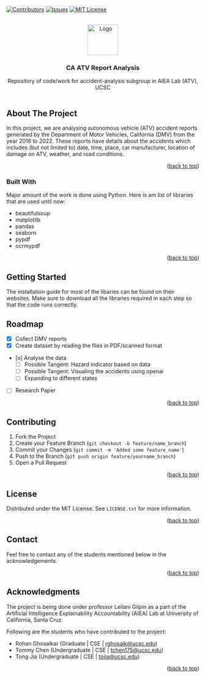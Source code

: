 <a name="readme-top"></a>


<!-- PROJECT SHIELDS -->
<!--
*** I'm using markdown "reference style" links for readability.
*** Reference links are enclosed in brackets [ ] instead of parentheses ( ).
*** See the bottom of this document for the declaration of the reference variables
*** for contributors-url, forks-url, etc. This is an optional, concise syntax you may use.
*** https://www.markdownguide.org/basic-syntax/#reference-style-links
-->
[![Contributors][contributors-shield]][contributors-url]
[![Issues][issues-shield]][issues-url]
[![MIT License][license-shield]][license-url]
<!-- [![LinkedIn][linkedin-shield]][linkedin-url] -->



<!-- PROJECT LOGO -->
<br />
<div align="center">
  <a href="https://github.com/othneildrew/Best-README-Template">
    <img src="images/logo.png" alt="Logo" width="80" height="80">
  </a>

  <h3 align="center">CA ATV Report Analysis</h3>

  <p align="center">
    Repository of code/work for accident-analysis subgroup in AIEA Lab (ATV), UCSC
    <br />
    <br />
    <!-- <a href="https://github.com/rohan527/accident-analysis"><strong>Explore the repo »</strong></a>
    <br />
    <br />
    <a href="https://github.com/othneildrew/Best-README-Template">View Demo</a>
    ·
    <a href="https://github.com/othneildrew/Best-README-Template/issues/new?labels=bug&template=bug-report---.md">Report Bug</a>
    ·
    <a href="https://github.com/othneildrew/Best-README-Template/issues/new?labels=enhancement&template=feature-request---.md">Request Feature</a> -->
  </p>
</div>



<!-- TABLE OF CONTENTS -->
<!-- <details>
  <summary>Table of Contents</summary>
  <ol>
    <li>
      <a href="#about-the-project">About The Project</a>
      <ul>
        <li><a href="#built-with">Built With</a></li>
      </ul>
    </li>
    <li>
      <a href="#getting-started">Getting Started</a>
      <ul>
        <li><a href="#prerequisites">Prerequisites</a></li>
        <li><a href="#installation">Installation</a></li>
      </ul>
    </li>
    <li><a href="#usage">Usage</a></li>
    <li><a href="#roadmap">Roadmap</a></li>
    <li><a href="#contributing">Contributing</a></li>
    <li><a href="#license">License</a></li>
    <li><a href="#contact">Contact</a></li>
    <li><a href="#acknowledgments">Acknowledgments</a></li>
  </ol>
</details> -->


<!-- ABOUT THE PROJECT -->
## About The Project

<!-- [![Product Name Screen Shot][product-screenshot]](https://example.com) -->

In this project, we are analysing autonomous vehicle (ATV) accident reports generated by the Department of Motor Vehicles, California (DMV) from the year 2016 to 2022. These reports have details about the accidents which includes (but not limited to) date, time, place, car manufacturer, location of damage on ATV, weather, and road conditions.   

<p align="right">(<a href="#readme-top">back to top</a>)</p>



### Built With

Major amount of the work is done using Python. Here is am list of libraries that are used until now: 

* beautifulsoup
* matplotlib
* pandas
* seaborn
* pypdf
* ocrmypdf


<p align="right">(<a href="#readme-top">back to top</a>)</p>



<!-- GETTING STARTED -->
## Getting Started

The installation guide for most of the libaries can be found on their websites. Make sure to download all the libraries required in each step so that the code runs correctly. 

<!-- ROADMAP -->
## Roadmap

- [x] Collect DMV reports
- [x] Create dataset by reading the files in PDF/scanned format
- [o] Analyse the data
    - [ ] Possible Tangent: Hazard indicator based on data
    - [ ] Possible Tangent: Visualing the accidents using openai 
    - [ ] Expanding to different states
- [ ] Research Paper 

<p align="right">(<a href="#readme-top">back to top</a>)</p>



<!-- CONTRIBUTING -->
## Contributing

1. Fork the Project
2. Create your Feature Branch (`git checkout -b feature/name_branch`)
3. Commit your Changes (`git commit -m 'Added some feature_name'`)
4. Push to the Branch (`git push origin feature/yourname_branch`)
5. Open a Pull Request

<p align="right">(<a href="#readme-top">back to top</a>)</p>



<!-- LICENSE -->
## License

Distributed under the MIT License. See `LICENSE.txt` for more information.

<p align="right">(<a href="#readme-top">back to top</a>)</p>



<!-- CONTACT -->
## Contact

Feel free to contact any of the students mentioned below in the acknowledgements. 

<p align="right">(<a href="#readme-top">back to top</a>)</p>



<!-- ACKNOWLEDGMENTS -->
## Acknowledgments

The project is being done under professor Leilani Gilpin as a part of the Artificial Intelligence Explainability Accountability (AIEA) Lab at University of California, Santa Cruz. 

Following are the students who have contributed to the project:

* Rohan Ghosalkar (Graduate | CSE | rghosalk@ucsc.edu)
* Tommy Chen (Undergraduate | CSE | tchen175@ucsc.edu)
* Tong Jia (Undergraduate | CSE | tojia@ucsc.edu)


<p align="right">(<a href="#readme-top">back to top</a>)</p>



<!-- MARKDOWN LINKS & IMAGES -->
<!-- https://www.markdownguide.org/basic-syntax/#reference-style-links -->
[contributors-shield]: https://img.shields.io/github/contributors/rohan527/accident-analysis.svg?style=for-the-badge
[contributors-url]: https://github.com/rohan527/accident-analysis/graphs/contributors
[forks-shield]: https://img.shields.io/github/forks/rohan527/accident-analysis.svg?style=for-the-badge
[forks-url]: https://github.com/rohan527/accident-analysis/network/members
[stars-shield]: https://img.shields.io/github/stars/rohan527/accident-analysis.svg?style=for-the-badge
[stars-url]: https://github.com/rohan527/accident-analysis/stargazers
[issues-shield]: https://img.shields.io/github/issues/rohan527/accident-analysis.svg?style=for-the-badge
[issues-url]: https://github.com/rohan527/accident-analysis/issues
[license-shield]: https://img.shields.io/github/license/rohan527/accident-analysis.svg?style=for-the-badge
[license-url]: https://github.com/rohan527/accident-analysis/blob/master/LICENSE.txt
<!-- [linkedin-shield]: https://img.shields.io/badge/-LinkedIn-black.svg?style=for-the-badge&logo=linkedin&colorB=555
[linkedin-url]: https://linkedin.com/in/othneildrew -->
[product-screenshot]: images/screenshot.png
[Next.js]: https://img.shields.io/badge/next.js-000000?style=for-the-badge&logo=nextdotjs&logoColor=white
[Next-url]: https://nextjs.org/
[React.js]: https://img.shields.io/badge/React-20232A?style=for-the-badge&logo=react&logoColor=61DAFB
[React-url]: https://reactjs.org/
[Vue.js]: https://img.shields.io/badge/Vue.js-35495E?style=for-the-badge&logo=vuedotjs&logoColor=4FC08D
[Vue-url]: https://vuejs.org/
[Angular.io]: https://img.shields.io/badge/Angular-DD0031?style=for-the-badge&logo=angular&logoColor=white
[Angular-url]: https://angular.io/
[Svelte.dev]: https://img.shields.io/badge/Svelte-4A4A55?style=for-the-badge&logo=svelte&logoColor=FF3E00
[Svelte-url]: https://svelte.dev/
[Laravel.com]: https://img.shields.io/badge/Laravel-FF2D20?style=for-the-badge&logo=laravel&logoColor=white
[Laravel-url]: https://laravel.com
[Bootstrap.com]: https://img.shields.io/badge/Bootstrap-563D7C?style=for-the-badge&logo=bootstrap&logoColor=white
[Bootstrap-url]: https://getbootstrap.com
[JQuery.com]: https://img.shields.io/badge/jQuery-0769AD?style=for-the-badge&logo=jquery&logoColor=white
[JQuery-url]: https://jquery.com 
